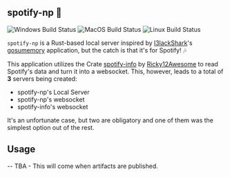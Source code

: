 spotify-np :crab:
--

![Windows Build Status](https://img.shields.io/github/workflow/status/Nowaaru/spotify-np/Publish%20%28windows%29?style=for-the-badge&label=Windows)
![MacOS Build Status](https://img.shields.io/github/workflow/status/Nowaaru/spotify-np/Publish%20%28mac%29?style=for-the-badge&label=MacOS)
![Linux Build Status](https://img.shields.io/github/workflow/status/Nowaaru/spotify-np/Publish%20%28linux%29?style=for-the-badge&label=Linux)

`spotify-np` is a Rust-based local server inspired by [l3lackShark](https://github.com/l3lackShark)'s [gosumemory](https://github.com/l3lackShark/gosumemory) application, but the catch is that it's for Spotify! :notes:

This application utilizes the Crate [spotify-info](https://crates.io/crates/spotify_info) by [Ricky12Awesome](https://crates.io/users/Ricky12Awesome) to read Spotify's data and turn it into a websocket. This, however, leads to a total of **3** servers being created:

* spotify-np's Local Server
* spotify-np's websocket
* spotify-info's websocket

It's an unfortunate case, but two are obligatory and one of them was the simplest option out of the rest.


## Usage
--
TBA - This will come when artifacts are published.